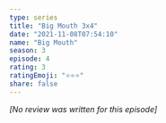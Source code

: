 ```yaml
---
type: series
title: "Big Mouth 3x4"
date: "2021-11-08T07:54:10"
name: "Big Mouth"
season: 3
episode: 4
rating: 3
ratingEmoji: "⭐️⭐️⭐️"
share: false
---
```


*[No review was written for this episode]*
